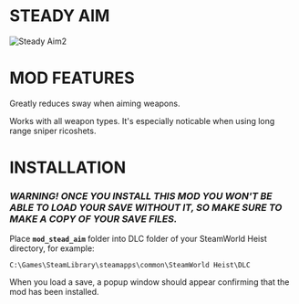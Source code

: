 # STEADY AIM
![Steady Aim2](https://user-images.githubusercontent.com/26903692/221187403-f7017159-49b3-4c2b-b0ed-361e05f70eb2.png)

# MOD FEATURES

Greatly reduces sway when aiming weapons.

Works with all weapon types. It's especially noticable when using long range sniper ricoshets.

# INSTALLATION

### ***WARNING! ONCE YOU INSTALL THIS MOD YOU WON'T BE ABLE TO LOAD YOUR SAVE WITHOUT IT, SO MAKE SURE TO MAKE A COPY OF YOUR SAVE FILES.***

Place **`mod_stead_aim`** folder into DLC folder of your SteamWorld Heist directory, for example:
```
C:\Games\SteamLibrary\steamapps\common\SteamWorld Heist\DLC
```

When you load a save, a popup window should appear confirming that the mod has been installed.